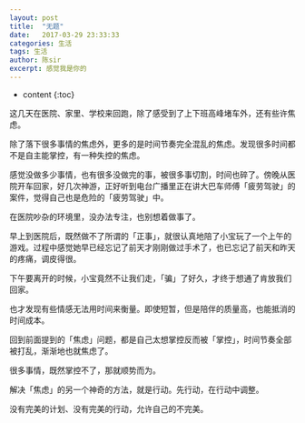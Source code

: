 ```yaml
---
layout: post
title:  "无题"
date:   2017-03-29 23:33:33
categories: 生活
tags: 生活
author: 陈sir
excerpt: 感觉我是你的
---
```

* content
{:toc}

这几天在医院、家里、学校来回跑，除了感受到了上下班高峰堵车外，还有些许焦虑。

除了落下很多事情的焦虑外，更多的是时间节奏完全混乱的焦虑。发现很多时间都不是自主能掌控，有一种失控的焦虑。

感觉没做多少事情，也有很多没做完的事，被很多事切割，时间也碎了。傍晚从医院开车回家，好几次神游，正好听到电台广播里正在讲大巴车师傅「疲劳驾驶」的案件，觉得自己也是危险的「疲劳驾驶」中。

在医院吵杂的环境里，没办法专注，也别想着做事了。

早上到医院后，既然做不了所谓的「正事」，就很认真地陪了小宝玩了一个上午的游戏。过程中感觉她早已经忘记了前天才刚刚做过手术了，也已忘记了前天和昨天的疼痛，调皮得很。

下午要离开的时候，小宝竟然不让我们走，「骗」了好久，才终于想通了肯放我们回家。

也才发现有些情感无法用时间来衡量。即使短暂，但是陪伴的质量高，也能抵消的时间成本。

回到前面提到的「焦虑」问题，都是自己太想掌控反而被「掌控」，时间节奏全部被打乱，渐渐地也就焦虑了。

很多事情，既然掌控不了，那就顺势而为。

解决「焦虑」的另一个神奇的方法，就是行动。先行动，在行动中调整。

没有完美的计划、没有完美的行动，允许自己的不完美。


